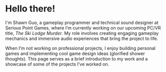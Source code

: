 # Hello there!
I'm Shawn Guo, a gameplay programmer and technical sound designer at Serious Point Games, where I’m currently working on our upcoming PC/VR title, *The Ski Lodge Murder*. My role involves creating engaging gameplay mechanics and immersive audio experiences that bring the project to life. 

When I’m not working on professional projects, I enjoy building personal games and implementing cool game design ideas (glorified shower thoughts). This page serves as a brief introduction to my work and a showcase of some of the projects I’ve worked on.

<!--
**L1Ryx/L1Ryx** is a ✨ _special_ ✨ repository because its `README.md` (this file) appears on your GitHub profile.

Here are some ideas to get you started:

- 🔭 I’m currently working on ...
- 🌱 I’m currently learning ...
- 👯 I’m looking to collaborate on ...
- 🤔 I’m looking for help with ...
- 💬 Ask me about ...
- 📫 How to reach me: ...
- 😄 Pronouns: ...
- ⚡ Fun fact: ...
-->
